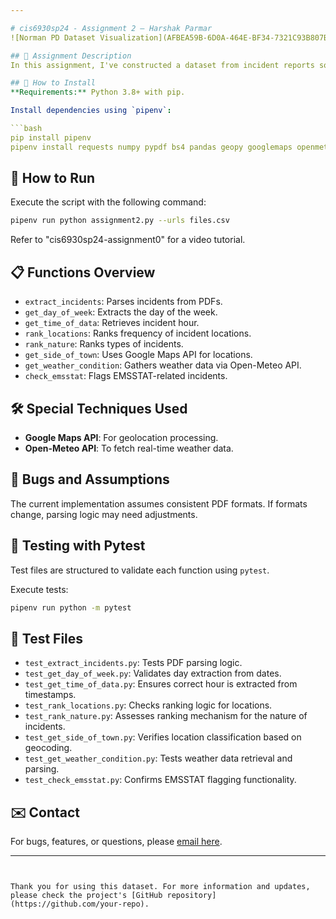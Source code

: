 ```yaml
---

# cis6930sp24 - Assignment 2 – Harshak Parmar
![Norman PD Dataset Visualization](AFBEA59B-6D0A-464E-BF34-7321C93B807B.webp "Norman PD Dataset Visualization")

## 📜 Assignment Description
In this assignment, I've constructed a dataset from incident reports sourced from PDF files. The data was structured into a pandas DataFrame after processing and extracting relevant information.

## 🔧 How to Install
**Requirements:** Python 3.8+ with pip.

Install dependencies using `pipenv`:

```bash
pip install pipenv
pipenv install requests numpy pypdf bs4 pandas geopy googlemaps openmeteo-requests requests-cache retry-requests pytest  
```

## 🚀 How to Run
Execute the script with the following command:

```bash
pipenv run python assignment2.py --urls files.csv
```

Refer to "cis6930sp24-assignment0" for a video tutorial.

## 📋 Functions Overview
- `extract_incidents`: Parses incidents from PDFs.
- `get_day_of_week`: Extracts the day of the week.
- `get_time_of_data`: Retrieves incident hour.
- `rank_locations`: Ranks frequency of incident locations.
- `rank_nature`: Ranks types of incidents.
- `get_side_of_town`: Uses Google Maps API for locations.
- `get_weather_condition`: Gathers weather data via Open-Meteo API.
- `check_emsstat`: Flags EMSSTAT-related incidents.

## 🛠 Special Techniques Used
- **Google Maps API**: For geolocation processing.
- **Open-Meteo API**: To fetch real-time weather data.

## 🐞 Bugs and Assumptions
The current implementation assumes consistent PDF formats. If formats change, parsing logic may need adjustments.

## 🧪 Testing with Pytest
Test files are structured to validate each function using `pytest`.

Execute tests:

```bash
pipenv run python -m pytest
```

## 📄 Test Files

- `test_extract_incidents.py`: Tests PDF parsing logic.
- `test_get_day_of_week.py`: Validates day extraction from dates.
- `test_get_time_of_data.py`: Ensures correct hour is extracted from timestamps.
- `test_rank_locations.py`: Checks ranking logic for locations.
- `test_rank_nature.py`: Assesses ranking mechanism for the nature of incidents.
- `test_get_side_of_town.py`: Verifies location classification based on geocoding.
- `test_get_weather_condition.py`: Tests weather data retrieval and parsing.
- `test_check_emsstat.py`: Confirms EMSSTAT flagging functionality.

## ✉️ Contact
For bugs, features, or questions, please [email here](mailto:harshakparmar12@gmail.com).

---
```


Thank you for using this dataset. For more information and updates, please check the project's [GitHub repository](https://github.com/your-repo).

